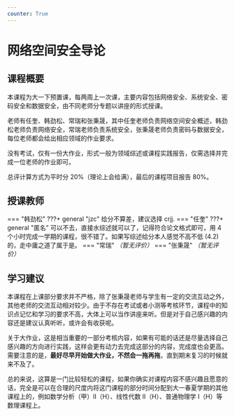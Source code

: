 ```yaml
---
counter: True
---
```


# 网络空间安全导论
## 课程概要
本课程为大一下预置课，每两周上一次课，主要内容包括网络安全、系统安全、密码安全和数据安全，由不同老师分专题以讲座的形式授课。

老师有任奎、韩劲松、常瑞和张秉晟，其中任奎老师负责网络空间安全概述，韩劲松老师负责网络安全，常瑞老师负责系统安全，张秉晟老师负责密码与数据安全，每位老师都会给出相应领域的作业要求。

没有考试，仅有一份大作业，形式一般为领域综述或课程实践报告，仅需选择并完成一位老师的作业即可。

总评计算方式为平时分 20%（理论上会给满），最后的课程项目报告 80%。

## 授课教师
=== "韩劲松"
    ???+ general "jzc"
        给分不算差，建议选择 crjj.
=== "任奎"
    ???+ general "匿名"
        可以不去，直接水综述就可以了，记得符合论文格式即可，用 4 个小时完成一学期的课程，很不错了。如果写综述给分本人感觉不高不低 (4.2) 的，走中庸之道了属于是。
=== "常瑞"
    *（暂无评价）*
=== "张秉晟"
    *（暂无评价）*

## 学习建议

本课程在上课部分要求并不严格，除了张秉晟老师与学生有一定的交流互动之外，其他老师的交流互动相对较少。由于不存在考试或者小测等考核环节，课程中的知识点记忆和学习的要求不高，大体上可以当作讲座来听。但是对于自己感兴趣的内容还是建议认真听听，或许会有收获呢。

关于大作业，这是相当重要的一部分考核内容，如果有可能的话还是尽量选择自己感兴趣的方向进行实践，这样会更有动力去完成这部分的内容，完成度也会更高。需要注意的是，**最好尽早开始做大作业，不然会一拖再拖**，直到期末复习的时候就来不及了。

总的来说，这算是一门比较轻松的课程，如果你确实对课程内容不感兴趣且愿意的话，完全是可以在合理的尺度内将这门课程的部分时间分配到大一春夏学期的其他课程上的，例如数学分析（甲）Ⅱ（H）、线性代数 Ⅱ（H）、普通物理学 Ⅰ（H）等数理课程上。